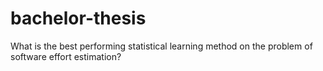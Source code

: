 # bachelor-thesis
What is the best performing statistical learning method on the problem of software effort estimation?
